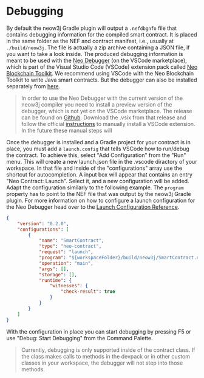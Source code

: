 # Debugging

By default the neow3j Gradle plugin will output a `.nefdbgnfo` file that contains debugging
information for the compiled smart contract. It is placed in the same folder as the NEF and contract
manifest, i.e., usually at `./build/neow3j`. The file is actually a zip archive containing a JSON
file, if you want to take a look inside.
The produced debugging information is meant to be used with the 
[Neo Debugger](https://github.com/neo-project/neo-debugger) (on the VSCode marketplace), 
which is part of the Visual Studio Code (VSCode) extension pack called 
[Neo Blockchain Toolkit](https://marketplace.visualstudio.com/items?itemName=ngd-seattle.neo-blockchain-toolkit).
We recommend using VSCode with the Neo Blockchain Toolkit to write Java smart contracts. But the 
debugger can also be installed separately from
[here](https://marketplace.visualstudio.com/items?itemName=ngd-seattle.neo-contract-debug). 

> In order to use the Neo Debugger with the current version of the neow3j compiler you need to
> install a preview version of the debugger, which is not yet on the VSCode marketplace. The release
> can be found on [Github](https://github.com/neo-project/neo-debugger/releases/tag/1.2.28-preview).
> Download the .vsix from that release and follow the official 
> [instructions](https://code.visualstudio.com/docs/editor/extension-gallery#_install-from-a-vsix) 
> to manually install a VSCode extension. In the future these manual steps will 

Once the debugger is installed and a Gradle project for your contract is in place, you must add a
`launch.config` that tells VSCode how to run/debug the contract. To achieve this, select "Add
Configuration" from the "Run" menu. This will create a new launch.json file in the .vscode diractory
of your workspace. In that file and inside of the "configurations" array use the shortcut for
autocompletion. A input box will appear that contains an entry "Neo Contract: Launch". Select it,
and a new configuration will be added. Adapt the configuration similarly to the following example.
The `program` property has to point to the NEF file that was output by the neow3j Gradle plugin.
For more information on how to configure a launch configuration for the Neo Debugger head over to
the [Launch Configuration Reference](https://github.com/neo-project/neo-debugger/blob/master/docs/debug-config-reference.md).

```json
{
    "version": "0.2.0",
    "configurations": [
        {
            "name": "SmartContract",
            "type": "neo-contract",
            "request": "launch",
            "program": "${workspaceFolder}/build/neow3j/SmartContract.nef",
            "operation": "main",
            "args": [],
            "storage": [],
            "runtime": {
                "witnesses": {
                    "check-result": true
                }
            }
        }
    ]
}
```

With the configuration in place you can start debugging by pressing F5 or use "Debug: Start
Debugging" from the Command Palette.

> Currently, debugging is only supported inside of the contract class. If the class makes
> calls to methods in the devpack or in other custom classes in your workspace, the debugger will
> not step into those methods.

